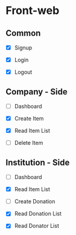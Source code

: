 # Front-web

## Common

- [x] Signup
- [x] Login
- [x] Logout



## Company - Side

- [ ] Dashboard
- [x] Create Item
- [x] Read Item List 
- [ ] Delete Item



## Institution - Side

- [ ] Dashboard
- [x] Read Item List
- [ ] Create Donation
- [x] Read Donation List
- [x] Read Donator List



